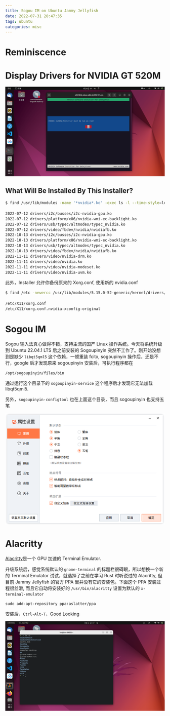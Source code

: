 ```yaml
---
title: Sogou IM on Ubuntu Jammy Jellyfish
date: 2022-07-31 20:47:35
tags: ubuntu
categories: misc
---
```


# Reminiscence

<!--more-->

# Display Drivers for NVIDIA GT 520M

![Before NVIDIA Display Driver Installed](/images/upgrade-ubuntu/before-install-driver.png)

## What Will Be Installed By This Installer?

```bash
$ find /usr/lib/modules -name '*nvidia*.ko' -exec ls -l --time-style=long-iso {} \;| awk '{print $(NF-2), substr($NF, 43)}' | sort

2022-07-12 drivers/i2c/busses/i2c-nvidia-gpu.ko
2022-07-12 drivers/platform/x86/nvidia-wmi-ec-backlight.ko
2022-07-12 drivers/usb/typec/altmodes/typec_nvidia.ko
2022-07-12 drivers/video/fbdev/nvidia/nvidiafb.ko
2022-10-13 drivers/i2c/busses/i2c-nvidia-gpu.ko
2022-10-13 drivers/platform/x86/nvidia-wmi-ec-backlight.ko
2022-10-13 drivers/usb/typec/altmodes/typec_nvidia.ko
2022-10-13 drivers/video/fbdev/nvidia/nvidiafb.ko
2022-11-11 drivers/video/nvidia-drm.ko
2022-11-11 drivers/video/nvidia.ko
2022-11-11 drivers/video/nvidia-modeset.ko
2022-11-11 drivers/video/nvidia-uvm.ko
```

此外，Installer 允许你备份原来的 Xorg.conf, 使用新的 nvidia.conf

```bash
$ find /etc -newercc /usr/lib/modules/5.15.0-52-generic/kernel/drivers/video/nvidia.ko

/etc/X11/xorg.conf
/etc/X11/xorg.conf.nvidia-xconfig-original
```

# Sogou IM

Sogou 输入法真心做得不错，支持主流的国产 Linux 操作系统。今天将系统升级到 Ubuntu 22.04.1 LTS 后之前安装的 Sogoupinyin 突然不工作了。刚开始没想到是缺少 `libqt5qml5` 这个依赖，一顿重装 fcitx, sogoupinyin 操作后，还是不行，google 后才发现原来 sogoupinyin 安装后，可执行程序都在

```
/opt/sogoupinyin/files/bin
```

通过运行这个目录下的 `sogoupinyin-service` 这个程序后才发现它无法加载 libqt5qml5.

另外，`sogoupinyin-configtool` 也在上面这个目录，而且 sogoupinyin 也支持五笔

![sogoupinyin config interface](/images/upgrade-ubuntu/sogoupinyin-configtool.png)

# Alacritty

[Alacritty](https://github.com/alacritty/alacritty)是一个 GPU 加速的 Terminal Emulator.

升级系统后，感觉系统默认的 `gnome-terminal` 的标题栏很碍眼，所以想换一个新的 Terminal Emulator 试试，就选择了之前在学习 Rust 时听说过的 Alacritty, 但目前 Jammy Jellyfish 的官方 PPA 里并没有它的安装包。下面这个 PPA 安装过程很丝滑, 而且它自动将安装好的 `/usr/bin/alacritty` 设置为默认的 `x-terminal-emulator`

```
sudo add-apt-repository ppa:aslatter/ppa
```

安装后，`Ctrl-Alt-T`，Good Looking

![Alacritty](/images/upgrade-ubuntu/alacritty-first-sight.png)
